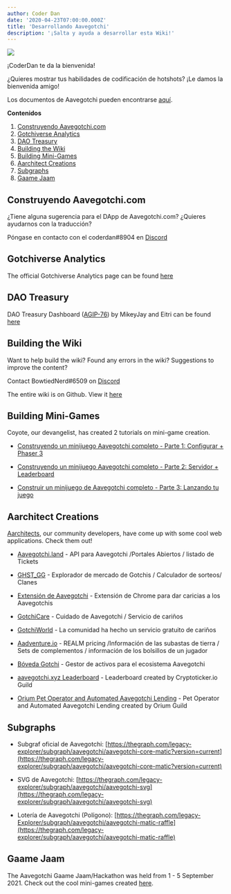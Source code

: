 ```yaml
---
author: Coder Dan
date: '2020-04-23T07:00:00.000Z'
title: 'Desarrollando Aavegotchi'
description: '¡Salta y ayuda a desarrollar esta Wiki!'
---
```


<div class="headerImageContainer">
<img class="headerImage" src="/developers/codergotchi.png">
<p class="headerImageText">¡CoderDan te da la bienvenida!</p>
</div>

¿Quieres mostrar tus habilidades de codificación de hotshots? ¡Le damos la bienvenida amigo!

Los documentos de Aavegotchi pueden encontrarse [aquí](https://docs.aavegotchi.com/).

<div class="contentsBox">

**Contenidos**

<ol>
<li><a href=#building-aavegotchi-com>Construyendo Aavegotchi.com</a></li>
<li><a href=#gotchiverse-analytics>Gotchiverse Analytics</a></li>
<li><a href=#dao-treasury>DAO Treasury</a></li>
<li><a href=#building-the-wiki>Building the Wiki</a></li>
<li><a href=#building-mini-games>Building Mini-Games</a></li>
<li><a href=#aarchitect-creations>Aarchitect Creations</a></li>
<li><a href=#subgraphs>Subgraphs</a></li>
<li><a href=#gaame-jaam>Gaame Jaam</a></li>
</ol>

</div>

## Construyendo Aavegotchi.com

¿Tiene alguna sugerencia para el DApp de Aavegotchi.com? ¿Quieres ayudarnos con la traducción?

Póngase en contacto con el coderdan#8904 en [Discord](https://discord.com/invite/NPwnWB6)

## Gotchiverse Analytics

The official Gotchiverse Analytics page can be found [here](https://gotchiverse-analytics.vercel.app/)

## DAO Treasury

DAO Treasury Dashboard ([AGIP-76](/aavegotchi-improvement-proposals#create-a-dao-treasury-dashboard)) by MikeyJay and Eitri can be found [here](https://dune.com/eitri/aavegotchi-dao-treasury)

## Building the Wiki

Want to help build the wiki? Found any errors in the wiki? Suggestions to improve the content?

Contact BowtiedNerd#6509 on [Discord](https://discord.com/invite/NPwnWB6)

The entire wiki is on Github. View it [here](https://github.com/aavegotchi/aavegotchi-wiki)

## Building Mini-Games

Coyote, our devangelist, has created 2 tutorials on mini-game creation.

* [Construyendo un minijuego Aavegotchi completo - Parte 1: Configurar + Phaser 3](https://dev.to/ccoyotedev/building-a-full-stack-aavegotchi-minigame-part-1-set-up-phaser-3-29l5)

* [Construyendo un minijuego Aavegotchi completo - Parte 2: Servidor + Leaderboard](https://dev.to/ccoyotedev/building-a-full-stack-aavegotchi-minigame-part-2-server-leaderboard-53la)

* [Construir un minijuego de Aavegotchi completo - Parte 3: Lanzando tu juego](https://dev.to/ccoyotedev/building-a-full-stack-aavegotchi-minigame-part-3-deploying-your-game-mga)

## Aarchitect Creations

[Aarchitects](/aarchitect), our community developers, have come up with some cool web applications. Check them out!

* [Aavegotchi.land](https://aavegotchi.land/) - API para Aavegotchi /Portales Abiertos / listado de Tickets

* [GHST_GG](https://fireball.gg/) - Explorador de mercado de Gotchis / Calculador de sorteos/ Clanes

* [Extensión de Aavegotchi](https://chrome.google.com/webstore/detail/aavegotchi-extension/ibggmlahcckfbcghmbnbdmkmolmaejfc) - Extensión de Chrome para dar caricias a los Aavegotchis

* [GotchiCare](https://gotchicare.com/) - Cuidado de Aavegotchi / Servicio de cariños

* [GotchiWorld](https://linktr.ee/gotchiworld) - La comunidad ha hecho un servicio gratuito de cariños

* [Aadventure.io](https://www.aadventure.io) - REALM pricing /Información de las subastas de tierra / Sets de complementos / información de los bolsillos de un jugador

* [Bóveda Gotchi](https://www.gotchivault.com/) - Gestor de activos para el ecosistema Aavegotchi

* [aavegotchi.xyz Leaderboard](https://www.aavegotchi.xyz/leaderboard/players) - Leaderboard created by Cryptoticker.io Guild

* [Orium Pet Operator and Automated Aavegotchi Lending](https://app.orium.network/) - Pet Operator and Automated Aavegotchi Lending created by Orium Guild

## Subgraphs

* Subgraf oficial de Aavegotchi: [https://thegraph.com/legacy-explorer/subgraph/aavegotchi/aavegotchi-core-matic?version=current](https://thegraph.com/legacy-explorer/subgraph/aavegotchi/aavegotchi-core-matic?version=current)

* SVG de Aavegotchi: [https://thegraph.com/legacy-explorer/subgraph/aavegotchi/aavegotchi-svg](https://thegraph.com/legacy-explorer/subgraph/aavegotchi/aavegotchi-svg)

* Lotería de Aavegotchi (Polígono): [https://thegraph.com/legacy-Explorer/subgraph/aavegotchi/aavegotchi-matic-raffle](https://thegraph.com/legacy-explorer/subgraph/aavegotchi/aavegotchi-matic-raffle)

## Gaame Jaam

The Aavegotchi Gaame Jaam/Hackathon was held from 1 - 5 September 2021. Check out the cool mini-games created [here](/gaame-jaam).